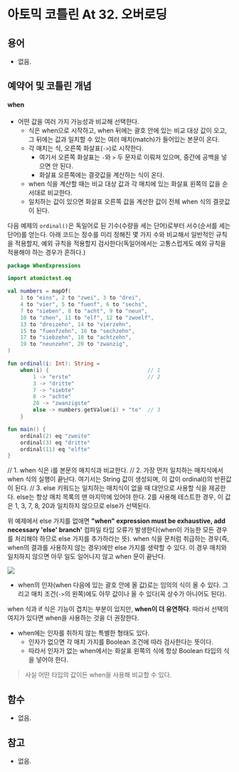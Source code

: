 # 아토믹 코틀린 At 32. 오버로딩

## 용어

- 없음.

## 예약어 및 코틀린 개념

#### when
- 어떤 값을 여러 가지 가능성과 비교해 선택한다.
  - 식은 when으로 시작하고, when 뒤에는 괄호 안에 있는 비교 대상 값이 오고, 그 뒤에는 값과 일치할 수 있는 여러 매치(match)가 들어있는 본문이 온다.
  - 각 매치는 식, 오른쪽 화살표(`->`)로 시작한다. 
    - 여기서 오른쪽 화살표는 `-`와 `>` 두 문자로 이뤄져 있으며, 중간에 공백을 넣으면 안 된다.
    - 화살표 오른쪽에는 결괏값을 계산하는 식이 온다.
  - when 식을 계산할 때는 비교 대상 값과 각 매치에 있는 화살표 왼쪽의 값을 순서대로 비교한다.
  - 일치하는 값이 있으면 화살표 오른쪽 값을 계산한 값이 전체 when 식의 결괏값이 된다.

다음 예제의 `ordinal()`은 독일어로 된 기수(수량을 세는 단어)로부터 서수(순서를 세는 단어)를 얻는다.
아래 코드는 정수를 미리 정해진 몇 가지 수와 비교해서 일반적인 규칙을 적용할지, 예외 규칙을 적용할지 검사한다(독일어에서는 고통스럽게도 예외 규칙을 적용해야 하는 경우가 흔하다.)

```kotlin
package WhenExpressions

import atomictest.eq

val numbers = mapOf(
    1 to "eins", 2 to "zwei", 3 to "drei",
    4 to "vier", 5 to "fuenf", 6 to "sechs",
    7 to "sieben", 8 to "acht", 9 to "neun",
    10 to "zhen", 11 to "elf", 12 to "zwoelf",
    13 to "dreizehn", 14 to "vierzehn",
    15 to "fuenfzehn", 16 to "sechzehn",
    17 to "siebzehn", 18 to "achtzehn",
    19 to "neunzehn", 20 to "zwanzig",
)

fun ordinal(i: Int): String =
    when(i) {                               // 1
        1 -> "erste"                        // 2
        3 -> "dritte"
        7 -> "siebte"
        8 -> "achte"
        20 -> "zwanzigste"
        else -> numbers.getValue(i) + "te"  // 3
    }

fun main() {
    ordinal(2) eq "zweite"
    ordinal(3) eq "dritte"
    ordinal(11) eq "elfte"
}
```

// 1. when 식은 i를 본문의 매치식과 비교한다.
// 2. 가장 먼저 일치하는 매치식에서 when 식의 실행이 끝난다. 여기서는 String 값이 생성되며, 이 값이 ordinal()의 반환값이 된다.
// 3. else 키워드는 일치하는 매치식이 없을 때 대안으로 사용할 식을 제공한다. else는 항상 매치 목록의 맨 마지막에 있어야 한다. 2를 사용해 테스트한 경우, 이 값은 1, 3, 7, 8, 20과 일치하지 않으므로 else가 선택된다.

위 예제에서 else 가지를 없애면 **"when" expression must be exhaustive, add necessary 'else' branch'** 컴파일 타입 오류가 발생한다(when이 가능한 모든 경우를 처리해야 하므로 else 가지를 추가하라는 뜻).
when 식을 문처럼 취급하는 경우(즉, when의 결과를 사용하지 않는 경우)에만 else 가지를 생략할 수 있다.
이 경우 매치와 일치하지 않으면 아무 일도 일어나지 않고 when 문이 끝난다.

<div align="left">
  <img src="https://velog.velcdn.com/images/tjdtn4484/post/31feb8cb-6b52-4dc1-9018-a31e0346d32e/image.png">
</div>


- when의 인자(when 다음에 있는 괄호 안에 올 값)로는 임의의 식이 올 수 있다.
그리고 매치 조건(`->`의 왼쪽)에도 아무 값이나 올 수 있다(꼭 상수가 아니어도 된다).

when 식과 if 식은 기능이 겹치는 부분이 있지만, **when이 더 유연하다**. 따라서 선택의 여지가 있다면 when을 사용하는 것을 더 권장한다.

- when에는 인자를 취하지 않는 특별한 형태도 있다.
  - 인자가 없으면 각 매치 가지를 Boolean 조건에 따라 검사한다는 뜻이다.
  - 따라서 인자가 없는 when에서는 화살표 왼쪽의 식에 항상 Boolean 타입의 식을 넣어야 한다.

> 사실 어떤 타입의 값이든 when을 사용해 비교할 수 있다.


## 함수

- 없음.

## 참고

- 없음.